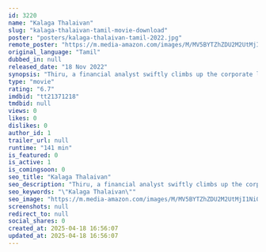 ```yaml
---
id: 3220
name: "Kalaga Thalaivan"
slug: "kalaga-thalaivan-tamil-movie-download"
poster: "posters/kalaga-thalaivan-tamil-2022.jpg"
remote_poster: "https://m.media-amazon.com/images/M/MV5BYTZhZDU2M2UtMjI1Ni00OWVkLWE2YzAtOTNlNWIwMzAyNGM0XkEyXkFqcGc@._V1_SX300.jpg"
original_language: "Tamil"
dubbed_in: null
released_date: "18 Nov 2022"
synopsis: "Thiru, a financial analyst swiftly climbs up the corporate ladder. He soon finds his world turned upside down and is set for a collision with a mysterious deadly group headed by a brutal killer."
type: "movie"
rating: "6.7"
imdbid: "tt21371218"
tmdbid: null
views: 0
likes: 0
dislikes: 0
author_id: 1
trailer_url: null
runtime: "141 min"
is_featured: 0
is_active: 1
is_comingsoon: 0
seo_title: "Kalaga Thalaivan"
seo_description: "Thiru, a financial analyst swiftly climbs up the corporate ladder. He soon finds his world turned upside down and is set for a collision with a mysterious deadly group headed by a brutal killer."
seo_keywords: "\"Kalaga Thalaivan\""
seo_image: "https://m.media-amazon.com/images/M/MV5BYTZhZDU2M2UtMjI1Ni00OWVkLWE2YzAtOTNlNWIwMzAyNGM0XkEyXkFqcGc@._V1_SX300.jpg"
screenshots: null
redirect_to: null
social_shares: 0
created_at: 2025-04-18 16:56:07
updated_at: 2025-04-18 16:56:07
---
```



